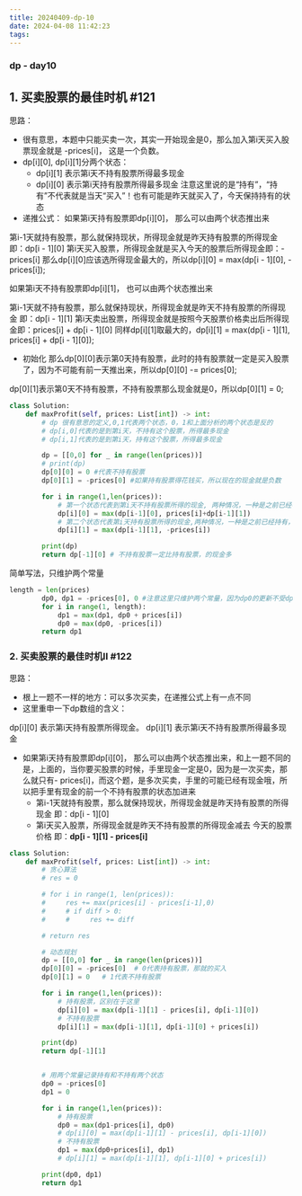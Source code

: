 ```yaml
---
title: 20240409-dp-10
date: 2024-04-08 11:42:23
tags:
---
```


### dp - day10

## 1. 买卖股票的最佳时机 #121

思路：
- 很有意思，本题中只能买卖一次，其实一开始现金是0，那么加入第i天买入股票现金就是 -prices[i]， 这是一个负数。
- dp[i][0], dp[i][1]分两个状态：
    - dp[i][1] 表示第i天不持有股票所得最多现金 
    - dp[i][0] 表示第i天持有股票所得最多现金
    注意这里说的是“持有”，“持有”不代表就是当天“买入”！也有可能是昨天就买入了，今天保持持有的状态
- 递推公式：
如果第i天持有股票即dp[i][0]， 那么可以由两个状态推出来

第i-1天就持有股票，那么就保持现状，所得现金就是昨天持有股票的所得现金 即：dp[i - 1][0]
第i天买入股票，所得现金就是买入今天的股票后所得现金即：-prices[i]
那么dp[i][0]应该选所得现金最大的，所以dp[i][0] = max(dp[i - 1][0], -prices[i]);

如果第i天不持有股票即dp[i][1]， 也可以由两个状态推出来

第i-1天就不持有股票，那么就保持现状，所得现金就是昨天不持有股票的所得现金 即：dp[i - 1][1]
第i天卖出股票，所得现金就是按照今天股票价格卖出后所得现金即：prices[i] + dp[i - 1][0]
同样dp[i][1]取最大的，dp[i][1] = max(dp[i - 1][1], prices[i] + dp[i - 1][0]);

- 初始化
那么dp[0][0]表示第0天持有股票，此时的持有股票就一定是买入股票了，因为不可能有前一天推出来，所以dp[0][0] -= prices[0];

dp[0][1]表示第0天不持有股票，不持有股票那么现金就是0，所以dp[0][1] = 0;

```python
class Solution:
    def maxProfit(self, prices: List[int]) -> int:
        # dp 很有意思的定义,0,1代表两个状态，0，1和上面分析的两个状态是反的
        # dp[i,0]代表的是到第i天，不持有这个股票，所得最多现金
        # dp[i,1]代表的是到第i天，持有这个股票，所得最多现金

        dp = [[0,0] for _ in range(len(prices))]
        # print(dp)
        dp[0][0] = 0 #代表不持有股票
        dp[0][1] = -prices[0] #如果持有股票得花钱买，所以现在的现金就是负数

        for i in range(1,len(prices)):
            # 第一个状态代表到第i天不持有股票所得的现金, 两种情况，一种是之前已经被卖出去了，一种是现在卖出去
            dp[i][0] = max(dp[i-1][0], prices[i]+dp[i-1][1])
            # 第二个状态代表第i天持有股票所得的现金,两种情况，一种是之前已经持有，一种是现在买入，因为只有买卖一次
            dp[i][1] = max(dp[i-1][1], -prices[i])

        print(dp)
        return dp[-1][0] # 不持有股票一定比持有股票，的现金多
```

简单写法，只维护两个常量
```python
length = len(prices)
        dp0, dp1 = -prices[0], 0 #注意这里只维护两个常量，因为dp0的更新不受dp1的影响
        for i in range(1, length):
            dp1 = max(dp1, dp0 + prices[i])
            dp0 = max(dp0, -prices[i])
        return dp1
```


### 2. 买卖股票的最佳时机II #122

思路：
- 根上一题不一样的地方：可以多次买卖，在递推公式上有一点不同
- 这里重申一下dp数组的含义：

dp[i][0] 表示第i天持有股票所得现金。
dp[i][1] 表示第i天不持有股票所得最多现金
- 如果第i天持有股票即dp[i][0]， 那么可以由两个状态推出来，和上一题不同的是，上面的，当你要买股票的时候，手里现金一定是0，因为是一次买卖，那么就只有- prices[i]，而这个题，是多次买卖，手里的可能已经有现金哦，所以把手里有现金的前一个不持有股票的状态加进来
    - 第i-1天就持有股票，那么就保持现状，所得现金就是昨天持有股票的所得现金 即：dp[i - 1][0]
    - 第i天买入股票，所得现金就是昨天不持有股票的所得现金减去 今天的股票价格 即：**dp[i - 1][1] - prices[i]**
```python
class Solution:
    def maxProfit(self, prices: List[int]) -> int:
        # 贪心算法
        # res = 0

        # for i in range(1, len(prices)):
        #     res += max(prices[i] - prices[i-1],0)
        #     # if diff > 0:
        #     #     res += diff

        # return res

        # 动态规划
        dp = [[0,0] for _ in range(len(prices))]
        dp[0][0] = -prices[0]  # 0代表持有股票，那就的买入
        dp[0][1] = 0   # 1代表不持有股票

        for i in range(1,len(prices)):
            # 持有股票，区别在于这里
            dp[i][0] = max(dp[i-1][1] - prices[i], dp[i-1][0])
            # 不持有股票
            dp[i][1] = max(dp[i-1][1], dp[i-1][0] + prices[i])

        print(dp)
        return dp[-1][1]


        # 用两个常量记录持有和不持有两个状态
        dp0 = -prices[0]
        dp1 = 0

        for i in range(1,len(prices)):
            # 持有股票
            dp0 = max(dp1-prices[i], dp0)
            # dp[i][0] = max(dp[i-1][1] - prices[i], dp[i-1][0])
            # 不持有股票
            dp1 = max(dp0+prices[i], dp1)
            # dp[i][1] = max(dp[i-1][1], dp[i-1][0] + prices[i])

        print(dp0, dp1)
        return dp1
```
 